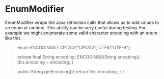 EnumModifier 
============
EnumModifier wraps the Java reflection calls that allows us to add values to an enum at runtime.
This ability can be very useful during testing. For example we might enumerate some valid character encoding with an enum like this:

>enum ENCODINGS {
>  CP1252("CP1252),
>  UTF8("UTF-8");
>  
>  private final String encoding; 
>  ENCODINGS(String encoding){
>    this.encoding = encoding;
>  }
>  
>  public String getEncoding(){
>   return this.encoding;
>  }
>}

